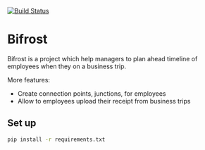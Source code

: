 [![Build Status](https://travis-ci.org/RoySegall/bifrost.svg?branch=master)](https://travis-ci.org/RoySegall/bifrost)

# Bifrost

Bifrost is a project which help managers to plan ahead timeline of
employees when they on a business trip.

More features:

* Create connection points, junctions, for employees
* Allow to employees upload their receipt from business trips

## Set up

```bash
pip install -r requirements.txt
```

